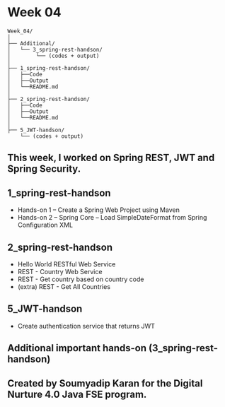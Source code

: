 # Week 04
```
Week_04/
│
├── Additional/
│   └── 3_spring-rest-handson/
│        └── (codes + output)
│
├── 1_spring-rest-handson/
│   ├──Code
│   ├──Output
│   └──README.md
│   
├── 2_spring-rest-handson/
│   ├──Code
│   ├──Output
│   └──README.md
│
├── 5_JWT-handson/
    └── (codes + output)

```

## This week, I worked on Spring REST, JWT and Spring Security.


## 1_spring-rest-handson

- Hands-on 1 – Create a Spring Web Project using Maven
- Hands-on 2 – Spring Core – Load SimpleDateFormat from Spring Configuration XML

## 2_spring-rest-handson
- Hello World RESTful Web Service
- REST - Country Web Service
- REST - Get country based on country code
- (extra) REST - Get All Countries

## 5_JWT-handson
- Create authentication service that returns JWT

## Additional important hands-on (3_spring-rest-handson)

## Created by Soumyadip Karan for the Digital Nurture 4.0 Java FSE program.
